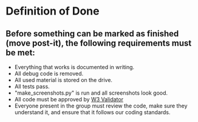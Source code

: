 # Definition of Done

## Before something can be marked as finished (move post-it), the following requirements must be met:

- Everything that works is documented in writing.  
- All debug code is removed.  
- All used material is stored on the drive.  
- All tests pass.  
- "make_screenshots.py" is run and all screenshots look good. 
- All code must be approved by [W3 Validator](https://validator.w3.org/nu/)  
- Everyone present in the group must review the code, make sure they understand it, and ensure that it follows our coding standards.  
